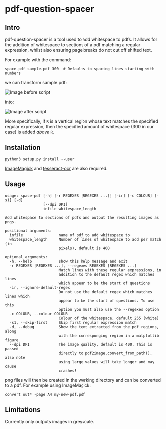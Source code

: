 # pdf-question-spacer

## Intro

pdf-question-spacer is a tool used to add whitespace to pdfs. It allows for the addition of whitespace to sections of a pdf matching a regular expression, whilst also ensuring page breaks do not cut off shifted text.

For example with the command:

```
space-pdf sample.pdf 300  # Defaults to spacing lines starting with numbers
```

we can transform sample.pdf:

![Image before script](https://i.imgur.com/cFI1aQIl.jpg)

into:

![Image after script](https://i.imgur.com/WmypxoVl.png)

More specifically, if ```R``` is a vertical region whose text matches the specified regular expression, then the specified amount of whitespace (300 in our case) is added *above* ```R```.

## Installation

```
python3 setup.py install --user
```

[ImageMagick](https://imagemagick.org/index.php) and [tesseract-ocr](https://github.com/tesseract-ocr/tesseract) are also required.

## Usage

```
usage: space-pdf [-h] [-r REGEXES [REGEXES ...]] [-ir] [-c COLOUR] [-s1] [-d]
                 [--dpi DPI]
                 infile whitespace_length

Add whitespace to sections of pdfs and output the resulting images as pngs.

positional arguments:
  infile                name of pdf to add whitespace to
  whitespace_length     Number of lines of whitespace to add per match (in
                        pixels), default is 400

optional arguments:
  -h, --help            show this help message and exit
  -r REGEXES [REGEXES ...], --regexes REGEXES [REGEXES ...]
                        Match lines with these regular expressions, in
                        addition to the default regex which matches lines
                        which appear to be the start of questions
  -ir, --ignore-default-regex
                        Do not use the default regex which matches lines which
                        appear to be the start of questions. To use this
                        option you must also use the --regexes option
  -c COLOUR, --colour COLOUR
                        Colour of the whitespace, default 255 (white)
  -s1, --skip-first     Skip first regular expression match
  -d, --debug           Show the text extracted from the pdf regions, along
                        with the corresponging region in a matplotlib figure
  --dpi DPI             The image quality, default is 400. This is passed
                        directly to pdf2image.convert_from_path(), also note
                        using large values will take longer and may cause
                        crashes!
```

png files will then be created in the working directory and can be converted to a pdf. For example using ImageMagick:

```
convert out* -page A4 my-new-pdf.pdf
```

## Limitations

Currently only outputs images in greyscale.
